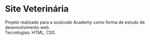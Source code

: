 # Site Veterinária

Projeto realizado para a soulcode Academy como forma de estudo de desenvolvimento web.  
Tecnologias: HTML, CSS.
